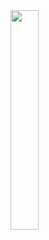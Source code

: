 <img src = "https://user-images.githubusercontent.com/79093830/204794749-400cae4c-5a5b-470d-8934-a74cc17784c1.png" width="30%" height="30%">
